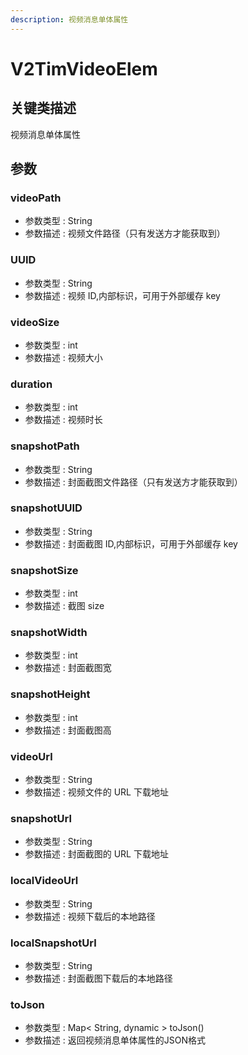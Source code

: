 ```yaml
---
description: 视频消息单体属性
---
```


# V2TimVideoElem

## 关键类描述

视频消息单体属性

## 参数

### videoPath

* 参数类型 : String
* 参数描述 : 视频文件路径（只有发送方才能获取到）

### UUID

* 参数类型 : String
* 参数描述 : 视频 ID,内部标识，可用于外部缓存 key

### videoSize

* 参数类型 : int
* 参数描述 : 视频大小

### duration

* 参数类型 : int
* 参数描述 : 视频时长

### snapshotPath

* 参数类型 : String
* 参数描述 : 封面截图文件路径（只有发送方才能获取到）

### snapshotUUID

* 参数类型 : String
* 参数描述 : 封面截图 ID,内部标识，可用于外部缓存 key

### snapshotSize

* 参数类型 : int
* 参数描述 : 截图 size

### snapshotWidth

* 参数类型 : int
* 参数描述 : 封面截图宽

### snapshotHeight

* 参数类型 : int
* 参数描述 : 封面截图高

### videoUrl

* 参数类型 : String
* 参数描述 : 视频文件的 URL 下载地址

### snapshotUrl

* 参数类型 : String
* 参数描述 : 封面截图的 URL 下载地址

### localVideoUrl

* 参数类型 : String
* 参数描述 : 视频下载后的本地路径

### localSnapshotUrl

* 参数类型 : String
* 参数描述 : 封面截图下载后的本地路径

### toJson

* 参数类型 : Map< String, dynamic > toJson()
* 参数描述 : 返回视频消息单体属性的JSON格式
